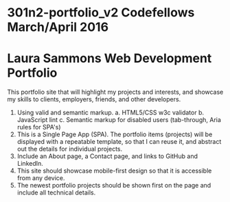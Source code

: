 # 301n2-portfolio_v2 Codefellows March/April 2016
# Laura Sammons Web Development Portfolio

This portfolio site that will highlight my projects and interests, and showcase my skills to clients, employers, friends, and other developers.

  1. Using valid and semantic markup.
    a. HTML5/CSS w3c validator
    b. JavaScript lint
    c. Semantic markup for disabled users (tab-through, Aria rules for SPA's)
  2. This is a Single Page App (SPA). The portfolio items (projects) will be displayed with a repeatable template, so that I can reuse it, and abstract out the details for individual projects.
  3. Include an About page, a Contact page, and links to GitHub and LinkedIn.
  4. This site should showcase mobile-first design so that it is accessible from any device.
  5. The newest portfolio projects should be shown first on the page and include all technical details.
